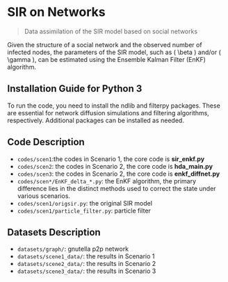 # SIR on Networks

> Data assimilation of the SIR model based on social networks

Given the structure of a social network and the observed number of infected nodes, the parameters of the SIR model, such as \( \beta \) and/or \( \gamma \), can be estimated using the Ensemble Kalman Filter (EnKF) algorithm.


## Installation Guide for Python 3
To run the code, you need to install the ndlib and filterpy packages. These are essential for network diffusion simulations and filtering algorithms, respectively. Additional packages can be installed as needed.

## Code Description
- `codes/scen1`:the codes in Scenario 1, the core code is **sir_enkf.py**
- `codes/scen2`: the codes in Scenario 2, the core code is **hda_main.py**
- `codes/scen3`: the codes in Scenario 2,  the core code is **enkf_diffnet.py**
- `codes/scen*/EnKF_delta_*.py`: the EnKF algorithm, the primary difference lies in the distinct methods used to correct the state under various scenarios.
- `codes/scen1/origsir.py`: the original SIR model
- `codes/scen1/particle_filter.py`: particle filter

## Datasets Description
- `datasets/graph/`: gnutella p2p network
- `datasets/scene1_data/`: the results in Scenario 1
- `datasets/scene2_data/`: the results in Scenario 2
- `datasets/scene3_data/`: the results in Scenario 3

  
